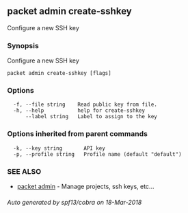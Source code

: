 ## packet admin create-sshkey

Configure a new SSH key

### Synopsis

Configure a new SSH key

```
packet admin create-sshkey [flags]
```

### Options

```
  -f, --file string    Read public key from file.
  -h, --help           help for create-sshkey
      --label string   Label to assign to the key
```

### Options inherited from parent commands

```
  -k, --key string       API key
  -p, --profile string   Profile name (default "default")
```

### SEE ALSO

* [packet admin](packet_admin.md)	 - Manage projects, ssh keys, etc...

###### Auto generated by spf13/cobra on 18-Mar-2018
